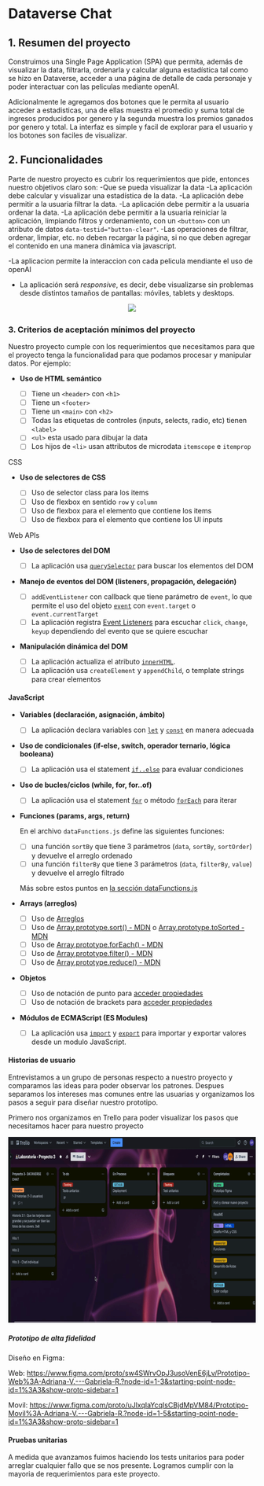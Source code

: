 # Dataverse Chat

## 1. Resumen del proyecto

Construimos una Single Page Application (SPA) que permita, además de visualizar la data, filtrarla, ordenarla y calcular alguna estadística tal como se hizo en Dataverse, acceder a una página de detalle de cada personaje y poder interactuar con las peliculas mediante openAI.

Adicionalmente le agregamos dos botones que le permita al usuario acceder a estadisticas, una de ellas muestra el promedio y suma total de ingresos producidos por genero y la segunda muestra los premios ganados por genero y total.
 La interfaz es simple y facil de explorar para el usuario y los botones son faciles de visualizar. 


## 2. Funcionalidades

Parte de nuestro proyecto es cubrir los requerimientos que pide, entonces nuestro objetivos claro son: 
-Que se pueda visualizar la data
-La aplicación debe calcular y visualizar una estadística de la data.
-La aplicación debe permitir a la usuaria filtrar la data. 
-La aplicación debe permitir a la usuaria ordenar la data.
-La aplicación debe permitir a la usuaria reiniciar la aplicación, limpiando
  filtros y ordenamiento, con un `<button>` con un atributo de datos
  `data-testid="button-clear"`.
-Las operaciones de filtrar, ordenar, limpiar, etc. no deben recargar la página, si no que deben agregar el contenido en una manera dinámica via javascript.

-La aplicacion permite la interaccion con cada pelicula mendiante el uso de openAI
* La aplicación será _responsive_, es decir, debe visualizarse sin problemas
  desde distintos tamaños de pantallas: móviles, tablets y desktops.

<p align="center">
<img src="./src/images/dataversechat (1).gif.gif">
</p>


### 3. Criterios de aceptación mínimos del proyecto

Nuestro proyecto cumple con los requerimientos que necesitamos para que el proyecto tenga la funcionalidad para que podamos procesar y manipular datos.
Por ejemplo:

* **Uso de HTML semántico**

  - [ ] Tiene un `<header>` con `<h1>`
  - [ ] Tiene un `<footer>`
  - [ ] Tiene un `<main>` con `<h2>`
  - [ ] Todas las etiquetas de controles (inputs, selects, radio, etc) tienen `<label>`
  - [ ] `<ul>` esta usado para dibujar la data
  - [ ] Los hijos de `<li>` usan attributos de microdata `itemscope` e `itemprop`

CSS

* **Uso de selectores de CSS**

  - [ ] Uso de selector class para los items <li>
  - [ ] Uso de flexbox en sentido `row` y `column`
  - [ ] Uso de flexbox para el elemento que contiene los items
  - [ ] Uso de flexbox para el elemento que contiene los UI inputs

Web APIs

* **Uso de selectores del DOM**

  - [ ] La aplicación usa [`querySelector`](https://developer.mozilla.org/en-US/docs/Web/API/Document/querySelector)
    para buscar los elementos del DOM
  
* **Manejo de eventos del DOM (listeners, propagación, delegación)**

  - [ ] `addEventListener` con callback que tiene parámetro de `event`,
    lo que permite el uso del objeto [`event`](https://developer.mozilla.org/en-US/docs/Learn/JavaScript/Building_blocks/Events#event_objects)
    con `event.target` o `event.currentTarget`
  - [ ] La aplicación registra [Event Listeners](https://developer.mozilla.org/en/docs/Web/API/EventTarget/addEventListener)
    para escuchar `click`, `change`, `keyup` dependiendo del evento que
    se quiere escuchar

* **Manipulación dinámica del DOM**

  - [ ] La aplicación actualiza el atributo [`innerHTML`](https://developer.mozilla.org/es/docs/Web/API/Element/innerHTML).
  - [ ] La aplicación usa `createElement` y `appendChild`, o template strings
    para crear elementos

#### JavaScript

* **Variables (declaración, asignación, ámbito)**

  - [ ] La aplicación declara variables con [`let`](https://developer.mozilla.org/en-US/docs/Web/JavaScript/Reference/Statements/let)
    y [`const`](https://developer.mozilla.org/en-US/docs/Web/JavaScript/Reference/Statements/const)
    en manera adecuada

* **Uso de condicionales (if-else, switch, operador ternario, lógica booleana)**

  - [ ] La aplicación usa el statement
    [`if..else`](https://developer.mozilla.org/en-US/docs/Web/JavaScript/Reference/Statements/if...else)
      para evaluar condiciones

* **Uso de bucles/ciclos (while, for, for..of)**

  - [ ] La aplicación usa el statement [`for`](https://developer.mozilla.org/en-US/docs/Web/JavaScript/Reference/Statements/for)
    o método [`forEach`](https://developer.mozilla.org/en-US/docs/Web/JavaScript/Reference/Global_Objects/Array/forEach)
    para iterar

* **Funciones (params, args, return)**

  En el archivo `dataFunctions.js` define las siguientes funciones:
  - [ ] una función `sortBy` que tiene 3 parámetros (`data`, `sortBy`, `sortOrder`)
    y devuelve el arreglo ordenado
  - [ ] una función `filterBy` que tiene 3 parámetros (`data`, `filterBy`, `value`)
    y devuelve el arreglo filtrado

  Más sobre estos puntos en [la sección dataFunctions.js](#src/dataFunctions.js)

* **Arrays (arreglos)**

  - [ ] Uso de [Arreglos](https://curriculum.laboratoria.la/es/topics/javascript/04-arrays)
  - [ ] Uso de [Array.prototype.sort() - MDN](https://developer.mozilla.org/es/docs/Web/JavaScript/Reference/Global_Objects/Array/sort)
    o [Array.prototype.toSorted - MDN](https://developer.mozilla.org/es/docs/Web/JavaScript/Reference/Global_Objects/Array/toSorted)
  - [ ] Uso de [Array.prototype.forEach() - MDN](https://developer.mozilla.org/es/docs/Web/JavaScript/Reference/Global_Objects/Array/forEach)
  - [ ] Uso de [Array.prototype.filter() - MDN](https://developer.mozilla.org/es/docs/Web/JavaScript/Reference/Global_Objects/Array/filter)
  - [ ] Uso de [Array.prototype.reduce() - MDN](https://developer.mozilla.org/es/docs/Web/JavaScript/Reference/Global_Objects/Array/Reduce)

* **Objetos**

  - [ ] Uso de notación de punto para [acceder propiedades](https://developer.mozilla.org/en-US/docs/Web/JavaScript/Reference/Operators/Property_accessors)
  - [ ] Uso de notación de brackets para [acceder propiedades](https://developer.mozilla.org/en-US/docs/Web/JavaScript/Reference/Operators/Property_accessors)

* **Módulos de ECMAScript (ES Modules)**

  - [ ] La aplicación usa [`import`](https://developer.mozilla.org/en-US/docs/Web/JavaScript/Reference/Statements/import)
    y [`export`](https://developer.mozilla.org/en-US/docs/Web/JavaScript/Reference/Statements/export)
    para importar y exportar valores desde un modulo JavaScript.


#### Historias de usuario

Entrevistamos a un grupo de personas respecto a nuestro proyecto y comparamos las ideas para poder observar los patrones. Despues separamos los intereses mas comunes entre las usuarias y organizamos los pasos a seguir para diseñar nuestro prototipo.

Primero nos organizamos en Trello para poder visualizar los pasos que necesitamos hacer para nuestro proyecto

<p style="center">
<img src="./src/images/trello.gif"/>
</p>



##### Prototipo de alta fidelidad

Diseño en Figma:

Web:
https://www.figma.com/proto/sw4SWrvOpJ3usoVenE6jLv/Prototipo-Web%3A-Adriana-V.---Gabriela-R.?node-id=1-3&starting-point-node-id=1%3A3&show-proto-sidebar=1

Movil:
https://www.figma.com/proto/uJlxqIaYcqIsCBjdMpVM84/Prototipo-Movil%3A-Adriana-V.---Gabriela-R.?node-id=1-5&starting-point-node-id=1%3A3&show-proto-sidebar=1


#### Pruebas unitarias

A medida que avanzamos fuimos haciendo los tests unitarios para poder arreglar cualquier fallo que se nos presente. Logramos cumplir con la mayoria de requerimientos para este proyecto.

